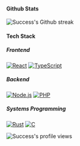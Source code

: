 #### Github Stats
![Success's Github streak](https://github-readme-streak-stats.herokuapp.com/?user=xosnrdev&stroke=ffffff&background=0E1217&ring=8B959E&fire=ffffff&currStreakNum=ffffff&currStreakLabel=fff&sideNums=ffffff&sideLabels=8B959E&dates=ffffff)

#### Tech Stack

##### Frontend
[![React](https://img.shields.io/badge/react-%2320232a.svg?style=for-the-badge&logo=react&logoColor=%2361DAFB&labelColor=264de4)](https://reactjs.org/)
[![TypeScript](https://img.shields.io/badge/typescript-%23007ACC.svg?style=for-the-badge&logo=typescript&logoColor=white&labelColor=264de4)](https://www.typescriptlang.org/)

##### Backend
[![Node.js](https://img.shields.io/badge/node.js-6DA55F?style=for-the-badge&logo=node.js&logoColor=white&labelColor=292e33)](https://nodejs.org/)
[![PHP](https://img.shields.io/badge/php-%23777BB4.svg?style=for-the-badge&logo=php&logoColor=white&labelColor=292e33)](https://www.php.net/ "PHP Certified")

##### Systems Programming
[![Rust](https://img.shields.io/badge/rust-%23000000.svg?style=for-the-badge&logo=rust&logoColor=%23F9A03C&labelColor=666666)](https://www.rust-lang.org/ "Rust Certified")
[![C](https://img.shields.io/badge/C-%2300599C.svg?style=for-the-badge&logo=c&logoColor=white&labelColor=666666)](https://en.wikipedia.org/wiki/C_(programming_language))

![Success's profile views](https://komarev.com/ghpvc/?username=xosnrdev&color=lightgrey)
